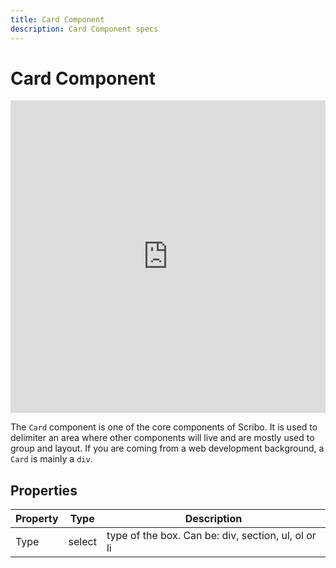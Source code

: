 ```yaml
---
title: Card Component
description: Card Component specs
---
```

# Card Component

<iframe width="100%" height="500" src="https://www.youtube.com/embed/o5TMQQnN8Ec" title="YouTube video player" frameborder="0" allow="accelerometer; autoplay; clipboard-write; encrypted-media; gyroscope; picture-in-picture" allowfullscreen></iframe>

The `Card` component is one of the core components of Scribo. It is used to delimiter an area where other components will live and are mostly used to group and layout. If you are coming from a web development background, a `Card` is mainly a `div`.

## Properties

| Property | Type   | Description                       |
| -------- | ------ | --------------------------------- |
| Type     | select | type of the box. Can be: div, section, ul, ol or li |